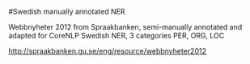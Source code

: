 #Swedish manually annotated NER

Webbnyheter 2012 from Spraakbanken, semi-manually annotated and adapted for CoreNLP Swedish NER, 3 categories
PER, ORG, LOC

http://spraakbanken.gu.se/eng/resource/webbnyheter2012
